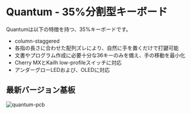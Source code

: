 # Quantum - 35%分割型キーボード
Quantumは以下の特徴を持つ、35%キーボードです。

- column-staggered
- 各指の長さに合わせた配列ズレにより、自然に手を置くだけで打鍵可能
- 文書やプログラム作成に必要十分な36キーのみを備え、手の移動を最小化
- Cherry MXとKailh low-profileスイッチに対応
- アンダーグローLEDおよび、OLEDに対応

## 最新バージョン基板
![quantum-pcb](https://user-images.githubusercontent.com/15024038/98453739-ed51a680-219f-11eb-8164-7780ea23ad7b.png)
